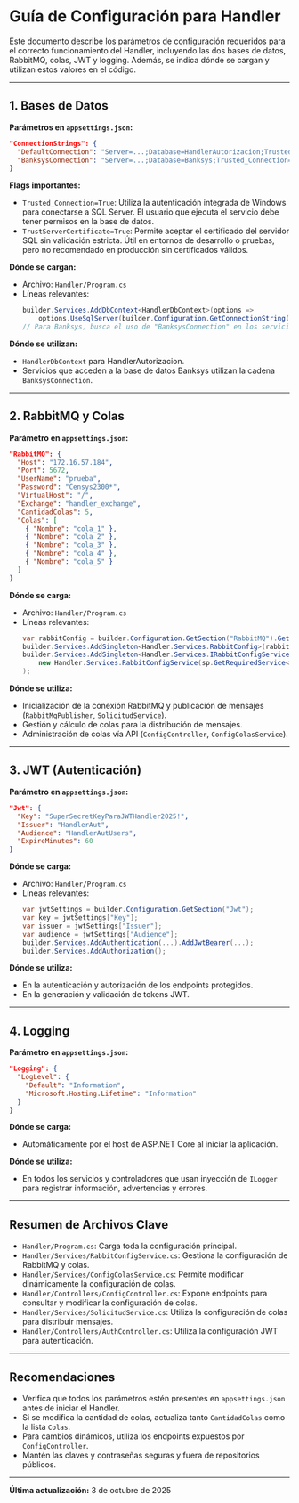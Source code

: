 # Guía de Configuración para Handler

Este documento describe los parámetros de configuración requeridos para el correcto funcionamiento del Handler, incluyendo las dos bases de datos, RabbitMQ, colas, JWT y logging. Además, se indica dónde se cargan y utilizan estos valores en el código.

---

## 1. Bases de Datos

**Parámetros en `appsettings.json`:**
```json
"ConnectionStrings": {
  "DefaultConnection": "Server=...;Database=HandlerAutorizacion;Trusted_Connection=True;TrustServerCertificate=True;",
  "BanksysConnection": "Server=...;Database=Banksys;Trusted_Connection=True;TrustServerCertificate=True;"
}
```

**Flags importantes:**
- `Trusted_Connection=True`: Utiliza la autenticación integrada de Windows para conectarse a SQL Server. El usuario que ejecuta el servicio debe tener permisos en la base de datos.
- `TrustServerCertificate=True`: Permite aceptar el certificado del servidor SQL sin validación estricta. Útil en entornos de desarrollo o pruebas, pero no recomendado en producción sin certificados válidos.

**Dónde se cargan:**
- Archivo: `Handler/Program.cs`
- Líneas relevantes:
  ```csharp
  builder.Services.AddDbContext<HandlerDbContext>(options =>
      options.UseSqlServer(builder.Configuration.GetConnectionString("DefaultConnection")));
  // Para Banksys, busca el uso de "BanksysConnection" en los servicios relacionados.
  ```

**Dónde se utilizan:**
- `HandlerDbContext` para HandlerAutorizacion.
- Servicios que acceden a la base de datos Banksys utilizan la cadena `BanksysConnection`.

---

## 2. RabbitMQ y Colas

**Parámetro en `appsettings.json`:**
```json
"RabbitMQ": {
  "Host": "172.16.57.184",
  "Port": 5672,
  "UserName": "prueba",
  "Password": "Censys2300*",
  "VirtualHost": "/",
  "Exchange": "handler_exchange",
  "CantidadColas": 5,
  "Colas": [
    { "Nombre": "cola_1" },
    { "Nombre": "cola_2" },
    { "Nombre": "cola_3" },
    { "Nombre": "cola_4" },
    { "Nombre": "cola_5" }
  ]
}
```

**Dónde se carga:**
- Archivo: `Handler/Program.cs`
- Líneas relevantes:
  ```csharp
  var rabbitConfig = builder.Configuration.GetSection("RabbitMQ").Get<Handler.Services.RabbitConfig>();
  builder.Services.AddSingleton<Handler.Services.RabbitConfig>(rabbitConfig ?? new Handler.Services.RabbitConfig());
  builder.Services.AddSingleton<Handler.Services.IRabbitConfigService>(sp =>
      new Handler.Services.RabbitConfigService(sp.GetRequiredService<Handler.Services.RabbitConfig>())
  );
  ```

**Dónde se utiliza:**
- Inicialización de la conexión RabbitMQ y publicación de mensajes (`RabbitMqPublisher`, `SolicitudService`).
- Gestión y cálculo de colas para la distribución de mensajes.
- Administración de colas vía API (`ConfigController`, `ConfigColasService`).

---

## 3. JWT (Autenticación)

**Parámetro en `appsettings.json`:**
```json
"Jwt": {
  "Key": "SuperSecretKeyParaJWTHandler2025!",
  "Issuer": "HandlerAut",
  "Audience": "HandlerAutUsers",
  "ExpireMinutes": 60
}
```

**Dónde se carga:**
- Archivo: `Handler/Program.cs`
- Líneas relevantes:
  ```csharp
  var jwtSettings = builder.Configuration.GetSection("Jwt");
  var key = jwtSettings["Key"];
  var issuer = jwtSettings["Issuer"];
  var audience = jwtSettings["Audience"];
  builder.Services.AddAuthentication(...).AddJwtBearer(...);
  builder.Services.AddAuthorization();
  ```

**Dónde se utiliza:**
- En la autenticación y autorización de los endpoints protegidos.
- En la generación y validación de tokens JWT.

---

## 4. Logging

**Parámetro en `appsettings.json`:**
```json
"Logging": {
  "LogLevel": {
    "Default": "Information",
    "Microsoft.Hosting.Lifetime": "Information"
  }
}
```

**Dónde se carga:**
- Automáticamente por el host de ASP.NET Core al iniciar la aplicación.

**Dónde se utiliza:**
- En todos los servicios y controladores que usan inyección de `ILogger` para registrar información, advertencias y errores.

---

## Resumen de Archivos Clave
- `Handler/Program.cs`: Carga toda la configuración principal.
- `Handler/Services/RabbitConfigService.cs`: Gestiona la configuración de RabbitMQ y colas.
- `Handler/Services/ConfigColasService.cs`: Permite modificar dinámicamente la configuración de colas.
- `Handler/Controllers/ConfigController.cs`: Expone endpoints para consultar y modificar la configuración de colas.
- `Handler/Services/SolicitudService.cs`: Utiliza la configuración de colas para distribuir mensajes.
- `Handler/Controllers/AuthController.cs`: Utiliza la configuración JWT para autenticación.

---

## Recomendaciones
- Verifica que todos los parámetros estén presentes en `appsettings.json` antes de iniciar el Handler.
- Si se modifica la cantidad de colas, actualiza tanto `CantidadColas` como la lista `Colas`.
- Para cambios dinámicos, utiliza los endpoints expuestos por `ConfigController`.
- Mantén las claves y contraseñas seguras y fuera de repositorios públicos.

---

**Última actualización:** 3 de octubre de 2025
